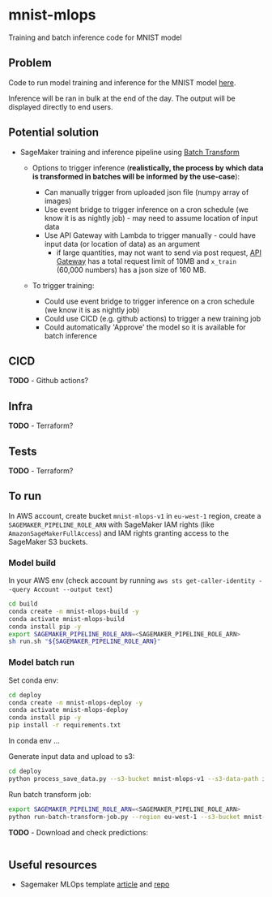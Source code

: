 # mnist-mlops
Training and batch inference code for MNIST model

## Problem

Code to run model training and inference for the MNIST model [here](https://keras.io/examples/vision/mnist_convnet/).

Inference will be ran in bulk at the end of the day. The output will be displayed directly to end users.

## Potential solution

- SageMaker training and inference pipeline using [Batch Transform](https://docs.aws.amazon.com/sagemaker/latest/dg/batch-transform.html)
    - Options to trigger inference (**realistically, the process by which data is transformed in batches will be informed by the use-case**):
        - Can manually trigger from uploaded json file (numpy array of images)
        - Use event bridge to trigger inference on a cron schedule (we know it is as nightly job) - may need to assume location of input data
        - Use API Gateway with Lambda to trigger manually - could have input data (or location of data) as an argument
            - if large quantities, may not want to send via post request, [API Gateway](https://docs.aws.amazon.com/apigateway/latest/developerguide/limits.html) has a total request limit of 10MB and `x_train` (60,000 numbers) has a json size of 160 MB.


    - To trigger training:
        - Could use event bridge to trigger inference on a cron schedule (we know it is as nightly job)
        - Could use CICD (e.g. github actions) to trigger a new training job
        - Could automatically 'Approve' the model so it is available for batch inference

## CICD
**TODO** - Github actions?

## Infra
**TODO** - Terraform?

## Tests
**TODO** - Terraform?

## To run

In AWS account, create bucket `mnist-mlops-v1` in `eu-west-1` region, create a `SAGEMAKER_PIPELINE_ROLE_ARN` with SageMaker IAM rights (like `AmazonSageMakerFullAccess`) and IAM rights granting access to the SageMaker S3 buckets.

### Model build

In your AWS env (check account by running `aws sts get-caller-identity --query Account --output text`)

```bash
cd build
conda create -n mnist-mlops-build -y
conda activate mnist-mlops-build
conda install pip -y
export SAGEMAKER_PIPELINE_ROLE_ARN=<SAGEMAKER_PIPELINE_ROLE_ARN>
sh run.sh "${SAGEMAKER_PIPELINE_ROLE_ARN}"
```

### Model batch run

Set conda env:
```bash
cd deploy
conda create -n mnist-mlops-deploy -y
conda activate mnist-mlops-deploy
conda install pip -y
pip install -r requirements.txt
```

In conda env ... 

Generate input data and upload to s3:
```bash
cd deploy
python process_save_data.py --s3-bucket mnist-mlops-v1 --s3-data-path input-data
```

Run batch transform job:
```bash
export SAGEMAKER_PIPELINE_ROLE_ARN=<SAGEMAKER_PIPELINE_ROLE_ARN>
python run-batch-transform-job.py --region eu-west-1 --s3-bucket mnist-mlops-v1 --s3-data-path input-data --model-package-name mnist-mlops-v1 --model-execution-role-arn "${SAGEMAKER_PIPELINE_ROLE_ARN}"
```

**TODO** - Download and check predictions:
```
```

## Useful resources
- Sagemaker MLOps template [article](https://aws.amazon.com/blogs/machine-learning/build-mlops-workflows-with-amazon-sagemaker-projects-gitlab-and-gitlab-pipelines/) and [repo](https://github.com/aws-samples/sagemaker-custom-project-templates/tree/main/mlops-template-gitlab)


